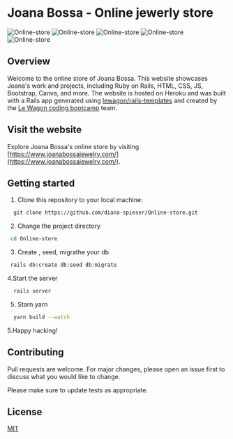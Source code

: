 # Joana Bossa - Online jewerly store

![Online-store](https://res.cloudinary.com/dygywvyiq/image/upload/v1695300182/Capture_d_e%CC%81cran_2023-09-21_a%CC%80_14.41.31_xrepfh.png)
![Online-store](https://res.cloudinary.com/dygywvyiq/image/upload/v1695300182/Capture_d_e%CC%81cran_2023-09-21_a%CC%80_14.41.41_akbteu.png)
![Online-store](https://res.cloudinary.com/dygywvyiq/image/upload/v1695300182/Capture_d_e%CC%81cran_2023-09-21_a%CC%80_14.42.00_jbonrg.png)
![Online-store](https://res.cloudinary.com/dygywvyiq/image/upload/v1695300182/Capture_d_e%CC%81cran_2023-09-21_a%CC%80_14.42.20_mkdlhu.png)
![Online-store](https://res.cloudinary.com/dygywvyiq/image/upload/v1695300188/Capture_d_e%CC%81cran_2023-09-21_a%CC%80_14.42.36_crnzql.png)



## Overview

Welcome to the online store of Joana Bossa. This website showcases Joana's work and projects, including Ruby on Rails, HTML, CSS, JS, Bootstrap, Canva, and more. The website is hosted on Heroku and was built with a Rails app generated using [lewagon/rails-templates](https://github.com/lewagon/rails-templates) and created by the [Le Wagon coding bootcamp](https://www.lewagon.com) team.

## Visit the website

Explore Joana Bossa's online store by visiting [https://www.joanabossajewelry.com/](https://www.joanabossajewelry.com/).



## Getting started
1. Clone this repository to your local machine:
   
```bash
  git clone https://github.com/diana-spieser/Online-store.git
  ```
  
2. Change the project directory

 ```bash
  cd Online-store
```

3. Create , seed, migrathe your db

 ```bash
  rails db:create db:seed db:migrate
```

4.Start the server

```bash
  rails server 
```

5. Starn yarn
   
 ```bash
   yarn build --watch
```

5.Happy hacking!

## Contributing

Pull requests are welcome. For major changes, please open an issue first
to discuss what you would like to change.

Please make sure to update tests as appropriate.

## License

[MIT](https://choosealicense.com/licenses/mit/)
